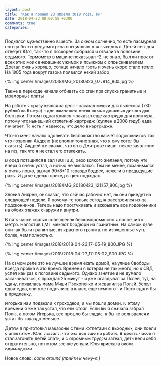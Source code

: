 ```yaml
---
layout: post
title: "Как я провёл 23 апреля 2018 года, Пн"
date: 2018-04-23 08:00:58 +0300
comments: true
categories: 
---
```

Поднялся мужественно в шесть. За окном солнечно, то есть пасмурная погода была предусмотрена специально для выходных. Детей сегодня отведет Юля, так что я поскорее собрался и отвалил в половине седьмого. Термометр в машине показывал -2, не знаю, был ли прок от всех этих моих вчерашних ужимок и прыжком с опрыскивателем. Доехал очень хорошо, солнце начало греть и очень скоро стало тепло. На 1905 года вокруг газона появился некий забор

{% img center /images/2018/IMG_20180423_072814_800.jpg %}

Также в переходе начали отбивать со стен при спуске гранитные и мраморные плиты.

На работе я сразу взялся за дело - заказал мешки для пылесоса (780 рублей за 5 штук) и для комплекта пяток самых дешевых дисков для болгарки. Потом поднатужился и заказал еще картридж для принтера, потому что нынешний столетний картридж (куплен в 2008 году!) едва печатает. То есть я надеюсь, что дело в картридже.

Что-то меня начало одолевать беспокойство насчёт подоконников, так что позвонил Андрею (не вполне точно зная, что я ему хотел бы сказать). Андрей же сказал, что он в Дмитрове пишет некое заявление на газ, так что я не стал его отвлекать. 

В обед потащился в зал (ВОПВЗ), безо всякого желания, потому что вчера я очень устал, а ночью не выспался. Тем не менее, позанимался я очень ловко, выжал 90\*8\*10 гораздо бодрее, нежели в предыдущие разы. И даже сделал присед в трех подходах. 

{% img center /images/2018/IMG_20180423_121257_800.jpg %}

Звонил Андрей, он сказал, что сейчас рабочих нет, но они приедут на следующей неделе. Я почему-то только сегодня расстроился из-за подоконников. Теперь надо простукивать и вскрывать все подоконники на обоих этажах снаружи и внутри.

В пять часов свалил совершенно бескомпромиссно и поспешил к метро. Напротив ЦМТ меняют бордюры на гранитные. На самом деле они так были гранитные, из красного гранита, но изношенные чуть более, чем полностью.

{% img center /images/2018/2018-04-23_17-05-19_800.JPG %}

{% img center /images/2018/2018-04-23_17-05-02_800.JPG %}

На самом деле это не лучшее время ехать домой, на улице Свободы всегда пробка в это время. Времени я потерял не так много, но к ОВД успел как раз к половине седьмого. Однако занятие и не думало заканчиваться, я прождал 25 минут - и уже опаздывал за Полей, тут, на удачу, появилась мама Миши Прокопенко и я свалил за Полей. Успел едва-едва, они уже поднялись в класс, еще немного - и Полю сдали бы в продленку. 

Игорька нам подвезли к проходной, и мы пошли домой. К этому времени я уже так устал, что еле стоял. Если бы я сначала забрал Полю, а потом Игорька, все прошло бы гладко, я бы не волновался и устал бы гораздо меньше.

Детям я приготовил макароны с теми котлетами с выходных, они поели с аппетитом. Юля сказала, что она все еще на работе. В десять часов я стал загонять детей спать, и с огромным трудом загнал, дети вели себя отвратительно, но потом все же уснули. Юля приехала около одиннадцати. 

Новое слово: *come around (прийти к чему-л.)*